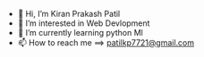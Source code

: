 - 👋 Hi, I’m Kiran Prakash Patil
- 👀 I’m interested in Web Devlopment
- 🌱 I’m currently learning python Ml
- 📫 How to reach me  ==>  patilkp7721@gmail.com

<!---
patilkiran02/patilkiran02 is a ✨ special ✨ repository because its `README.md` (this file) appears on your GitHub profile.
You can click the Preview link to take a look at your changes.
--->
